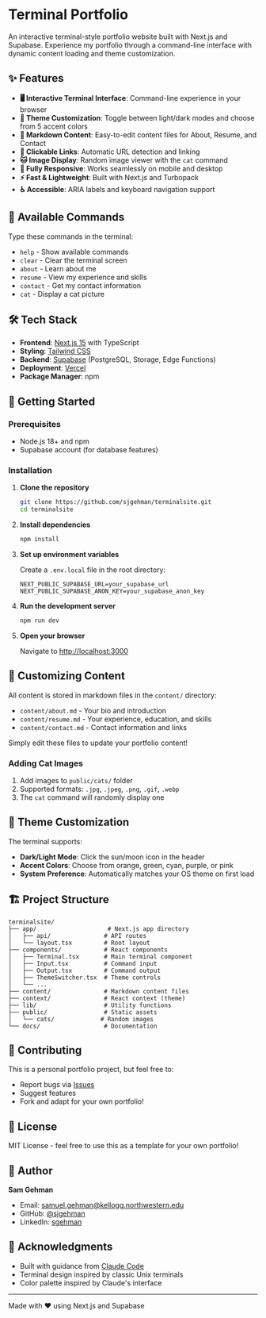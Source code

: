 # Terminal Portfolio

An interactive terminal-style portfolio website built with Next.js and Supabase. Experience my portfolio through a command-line interface with dynamic content loading and theme customization.

## ✨ Features

- **🖥️ Interactive Terminal Interface**: Command-line experience in your browser
- **🎨 Theme Customization**: Toggle between light/dark modes and choose from 5 accent colors
- **📝 Markdown Content**: Easy-to-edit content files for About, Resume, and Contact
- **🔗 Clickable Links**: Automatic URL detection and linking
- **🐱 Image Display**: Random image viewer with the `cat` command
- **📱 Fully Responsive**: Works seamlessly on mobile and desktop
- **⚡ Fast & Lightweight**: Built with Next.js and Turbopack
- **♿ Accessible**: ARIA labels and keyboard navigation support

## 🎯 Available Commands

Type these commands in the terminal:

- `help` - Show available commands
- `clear` - Clear the terminal screen
- `about` - Learn about me
- `resume` - View my experience and skills
- `contact` - Get my contact information
- `cat` - Display a cat picture

## 🛠️ Tech Stack

- **Frontend**: [Next.js 15](https://nextjs.org/) with TypeScript
- **Styling**: [Tailwind CSS](https://tailwindcss.com/)
- **Backend**: [Supabase](https://supabase.com/) (PostgreSQL, Storage, Edge Functions)
- **Deployment**: [Vercel](https://vercel.com/)
- **Package Manager**: npm

## 🚀 Getting Started

### Prerequisites

- Node.js 18+ and npm
- Supabase account (for database features)

### Installation

1. **Clone the repository**
   ```bash
   git clone https://github.com/sjgehman/terminalsite.git
   cd terminalsite
   ```

2. **Install dependencies**
   ```bash
   npm install
   ```

3. **Set up environment variables**

   Create a `.env.local` file in the root directory:
   ```env
   NEXT_PUBLIC_SUPABASE_URL=your_supabase_url
   NEXT_PUBLIC_SUPABASE_ANON_KEY=your_supabase_anon_key
   ```

4. **Run the development server**
   ```bash
   npm run dev
   ```

5. **Open your browser**

   Navigate to [http://localhost:3000](http://localhost:3000)

## 📝 Customizing Content

All content is stored in markdown files in the `content/` directory:

- `content/about.md` - Your bio and introduction
- `content/resume.md` - Your experience, education, and skills
- `content/contact.md` - Contact information and links

Simply edit these files to update your portfolio content!

### Adding Cat Images

1. Add images to `public/cats/` folder
2. Supported formats: `.jpg`, `.jpeg`, `.png`, `.gif`, `.webp`
3. The `cat` command will randomly display one

## 🎨 Theme Customization

The terminal supports:
- **Dark/Light Mode**: Click the sun/moon icon in the header
- **Accent Colors**: Choose from orange, green, cyan, purple, or pink
- **System Preference**: Automatically matches your OS theme on first load

## 🏗️ Project Structure

```
terminalsite/
├── app/                    # Next.js app directory
│   ├── api/               # API routes
│   └── layout.tsx         # Root layout
├── components/            # React components
│   ├── Terminal.tsx       # Main terminal component
│   ├── Input.tsx          # Command input
│   ├── Output.tsx         # Command output
│   ├── ThemeSwitcher.tsx  # Theme controls
│   └── ...
├── content/               # Markdown content files
├── context/               # React context (theme)
├── lib/                   # Utility functions
├── public/                # Static assets
│   └── cats/             # Random images
└── docs/                  # Documentation
```

## 🤝 Contributing

This is a personal portfolio project, but feel free to:
- Report bugs via [Issues](https://github.com/sjgehman/terminalsite/issues)
- Suggest features
- Fork and adapt for your own portfolio!

## 📄 License

MIT License - feel free to use this as a template for your own portfolio!

## 👤 Author

**Sam Gehman**
- Email: samuel.gehman@kellogg.northwestern.edu
- GitHub: [@sjgehman](https://github.com/sjgehman)
- LinkedIn: [sgehman](https://www.linkedin.com/in/sgehman/)

## 🙏 Acknowledgments

- Built with guidance from [Claude Code](https://claude.ai/code)
- Terminal design inspired by classic Unix terminals
- Color palette inspired by Claude's interface

---

Made with ❤️ using Next.js and Supabase

